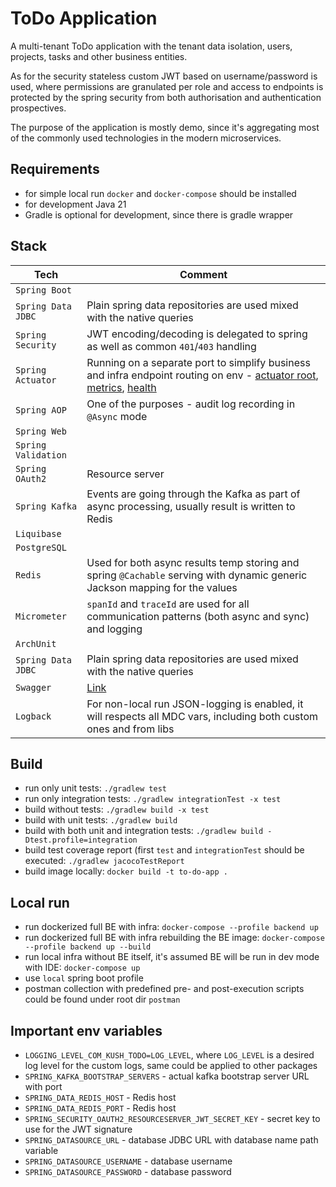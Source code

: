 # ToDo Application

A multi-tenant ToDo application with the tenant data isolation, users, projects, tasks and other business entities.

As for the security stateless custom JWT based on username/password is used, where permissions are granulated per role and access
to endpoints is protected by the spring security from both authorisation and authentication prospectives.

The purpose of the application is mostly demo, since it's aggregating most of the commonly used technologies in the modern microservices.

## Requirements

- for simple local run `docker` and `docker-compose` should be installed
- for development Java 21
- Gradle is optional for development, since there is gradle wrapper

## Stack

| Tech                | Comment                                                                                                                                                                                                            |
|---------------------|--------------------------------------------------------------------------------------------------------------------------------------------------------------------------------------------------------------------|
| `Spring Boot `      |                                                                                                                                                                                                                    |
| `Spring Data JDBC`  | Plain spring data repositories are used mixed with the native queries                                                                                                                                              |
| `Spring Security`   | JWT encoding/decoding is delegated to spring as well as common `401`/`403` handling                                                                                                                                |
| `Spring Actuator`   | Running on a separate port to simplify business and infra endpoint routing on env - [actuator root](localhost:8081/actuator), [metrics](localhost:8081/actuator/metrics), [health](localhost:8081/actuator/health) |
| `Spring AOP`        | One of the purposes - audit log recording in `@Async` mode                                                                                                                                                         |
| `Spring Web`        |                                                                                                                                                                                                                    |
| `Spring Validation` |                                                                                                                                                                                                                    |
| `Spring OAuth2`     | Resource server                                                                                                                                                                                                    |
| `Spring Kafka`      | Events are going through the Kafka as part of async processing, usually result is written to Redis                                                                                                                 |
| `Liquibase`         |                                                                                                                                                                                                                    |
| `PostgreSQL`        |                                                                                                                                                                                                                    |
| `Redis`             | Used for both async results temp storing and spring `@Cachable` serving with dynamic generic Jackson mapping for the values                                                                                        |
| `Micrometer`        | `spanId` and `traceId` are used for all communication patterns (both async and sync) and logging                                                                                                                   |
| `ArchUnit`          |                                                                                                                                                                                                                    |
| `Spring Data JDBC`  | Plain spring data repositories are used mixed with the native queries                                                                                                                                              |
| `Swagger`           | [Link](http://localhost:8080/swagger-ui/index.html)                                                                                                                                                                |
| `Logback`           | For non-local run JSON-logging is enabled, it will respects all MDC vars, including both custom ones and from libs                                                                                                 |

## Build

- run only unit tests: `./gradlew test`
- run only integration tests: `./gradlew integrationTest -x test`
- build without tests: `./gradlew build -x test`
- build with unit tests: `./gradlew build`
- build with both unit and integration tests: `./gradlew build -Dtest.profile=integration`
- build test coverage report (first `test` and `integrationTest` should be executed: `./gradlew jacocoTestReport`
- build image locally: `docker build -t to-do-app .`

## Local run

- run dockerized full BE with infra: `docker-compose --profile backend up`
- run dockerized full BE with infra rebuilding the BE image: `docker-compose --profile backend up --build`
- run local infra without BE itself, it's assumed BE will be run in dev mode with IDE: `docker-compose up`
- use `local` spring boot profile
- postman collection with predefined pre- and post-execution scripts could be found under root dir `postman`

## Important env variables

- `LOGGING_LEVEL_COM_KUSH_TODO=LOG_LEVEL`, where `LOG_LEVEL` is a desired log level for the custom logs, same could be applied to other
  packages
- `SPRING_KAFKA_BOOTSTRAP_SERVERS` - actual kafka bootstrap server URL with port
- `SPRING_DATA_REDIS_HOST` - Redis host
- `SPRING_DATA_REDIS_PORT` - Redis host
- `SPRING_SECURITY_OAUTH2_RESOURCESERVER_JWT_SECRET_KEY` - secret key to use for the JWT signature
- `SPRING_DATASOURCE_URL` - database JDBC URL with database name path variable
- `SPRING_DATASOURCE_USERNAME` - database username
- `SPRING_DATASOURCE_PASSWORD` - database password 